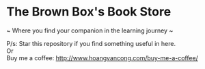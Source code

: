 # The Brown Box's Book Store
~ Where you find your companion in the learning journey ~

P/s: Star this repository if you find something useful in here. <br/>
Or <br/>
Buy me a coffee: http://www.hoangvancong.com/buy-me-a-coffee/ <br/>
